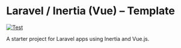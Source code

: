 # Laravel / Inertia (Vue) – Template

[![Test](https://github.com/sabat-12067/laravel-inertia-template/actions/workflows/test.yml/badge.svg)](https://github.com/sabat-12067/laravel-inertia-template/actions/workflows/test.yml)

A starter project for Laravel apps using Inertia and Vue.js.
